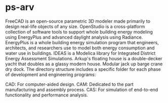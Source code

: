 # ps-arv

FreeCAD is an open-source parametric 3D modeler made primarily to design real-life objects of any size. OpenStudio is a cross-platform collection of software tools to support whole building energy modeling using EnergyPlus and advanced daylight analysis using Radiance. EnergyPlus is a whole building energy simulation program that engineers, architects, and researchers use to model both energy consumption and water use in buildings. IDEAS is a Modelica library for Integrated District Energy Assessment Simulations. Arkup's floating house is a double-decker yacht that doubles as a glassy modern house. Modular jack up barge crane dry dock. The directory structure includes a specific folder for each phase of development and engineering programs:

CAD: For computer-aided design.
CAM: Dedicated to the part manufacturing and assembly process.
CAS: For simulation of end-to-end functionality and performance analysis.